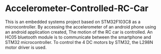 # Accelerometer-Controlled-RC-Car
This is an embedded systems project based on STM32F103C8 as a  microcontroller.  By accessing the accelerometer of an android phone using an android application created, The motion of the RC car is controlled.  An HC05 bluetooth module is to communicate between the smartphone and STM32 microcontroller. To control the 4 DC motors by STM32, the L298N motor driver is used. 
